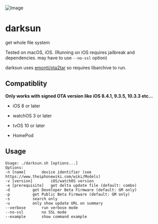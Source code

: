 ![Image](https://farm5.staticflickr.com/4212/35116006470_677981dc18_b.jpg)

# darksun

get whole file system

Tested on macOS, iOS. (Running on iOS requires jailbreak and dependencies. may have to use `--no-ssl` option)

darksun uses [emonti/ota2tar](https://github.com/emonti/ota2tar) so requires libarchive to run.

## Compatiblity

**Only works with signed OTA version like iOS 8.4.1, 9.3.5, 10.3.3 etc...**

- iOS 8 or later

- watchOS 3 or later

- tvOS 10 or later

- HomePod

## Usage

	Usage: ./darksun.sh [options...]
	Options:
	-n [name]		device identifier (see https://www.theiphonewiki.com/wiki/Models)
	-v [version]		iOS/watchOS version
	-e [prerequisite]	get delta update file (default: combo)
	-d			get Developer Beta Firmware (default: GM only)
	-p			get Public Beta Firmware (default: GM only)
	-s			search only
	-u			only show update URL on summary
	--verbose		run verbose mode
	--no-ssl		no SSL mode
	--example		show command example
